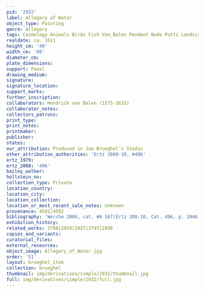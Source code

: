 ```yaml
---
pid: '2932'
label: Allegory of Water
object_type: Painting
genre: Allegory
tags: Cosmology Animals Birds Fish Van_Balen Pendant Nude Putti Landscape
realdate: ca. 1611
height_cm: '49'
width_cm: '86'
diameter_cm: 
plate_dimensions: 
support: Panel
drawing_medium: 
signature: 
signature_location: 
support_marks: 
further_inscription: 
collaborators: Hendrick van Balen (1575-1632)
collaborator_notes: 
collectors_patrons: 
print_type: 
print_notes: 
printmaker: 
publisher: 
states: 
our_attribution: Produced in Jan Brueghel's Studio
other_attribution_authorities: 'Ertz 2008-10, #496'
ertz_1979: 
ertz_2008: '496'
bailey_walker: 
hollstein_no: 
collection_type: Private
location_country: 
location_city: 
location_collection: 
location_or_most_recent_sale_notes: Unknown
provenance: 4591|4592
bibliography: 'Werche 2004, cat. #A 167|Ertz 208-10, Cat. 496, p. 1046'
exhibition_history: 
related_works: 3798|2934|2937|3797|2936
copies_and_variants: 
curatorial_files: 
external_resources: 
object_image: Allegory_of_Water.jpg
order: '51'
layout: brueghel_item
collection: brueghel
thumbnail: img/derivatives/simple/2932/thumbnail.jpg
full: img/derivatives/simple/2932/full.jpg
---
```

